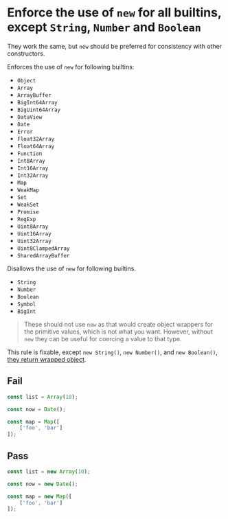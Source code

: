 # Enforce the use of `new` for all builtins, except `String`, `Number` and `Boolean`

They work the same, but `new` should be preferred for consistency with other constructors.

Enforces the use of `new` for following builtins:

- `Object`
- `Array`
- `ArrayBuffer`
- `BigInt64Array`
- `BigUint64Array`
- `DataView`
- `Date`
- `Error`
- `Float32Array`
- `Float64Array`
- `Function`
- `Int8Array`
- `Int16Array`
- `Int32Array`
- `Map`
- `WeakMap`
- `Set`
- `WeakSet`
- `Promise`
- `RegExp`
- `Uint8Array`
- `Uint16Array`
- `Uint32Array`
- `Uint8ClampedArray`
- `SharedArrayBuffer`

Disallows the use of `new` for following builtins.

- `String`
- `Number`
- `Boolean`
- `Symbol`
- `BigInt`

> These should not use `new` as that would create object wrappers for the primitive values, which is not what you want. However, without `new` they can be useful for coercing a value to that type.

This rule is fixable, except `new String()`, `new Number()`, and `new Boolean()`, [they return wrapped object](https://developer.mozilla.org/en-US/docs/Web/JavaScript/Reference/Global_Objects/String#String_primitives_and_String_objects).

## Fail

```js
const list = Array(10);
```

```js
const now = Date();
```

```js
const map = Map([
	['foo', 'bar']
]);
```

## Pass

```js
const list = new Array(10);
```

```js
const now = new Date();
```

```js
const map = new Map([
	['foo', 'bar']
]);
```
